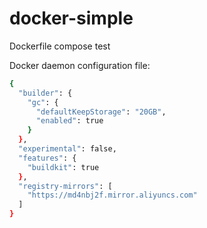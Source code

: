 # docker-simple
Dockerfile compose test


Docker daemon configuration file: 
```bash
{
  "builder": {
    "gc": {
      "defaultKeepStorage": "20GB",
      "enabled": true
    }
  },
  "experimental": false,
  "features": {
    "buildkit": true
  },
  "registry-mirrors": [
    "https://md4nbj2f.mirror.aliyuncs.com"
  ]
}
```